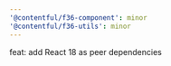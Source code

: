 ```yaml
---
'@contentful/f36-component': minor
'@contentful/f36-utils': minor
---
```


feat: add React 18 as peer dependencies
